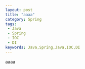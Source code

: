```yaml
---
layout: post
title: "aaaa"
category: Spring
tags:
 - Java
 - Spring
 - IOC
 - DI
keywords: Java,Spring,Java,IOC,DI
---
```


aaaa